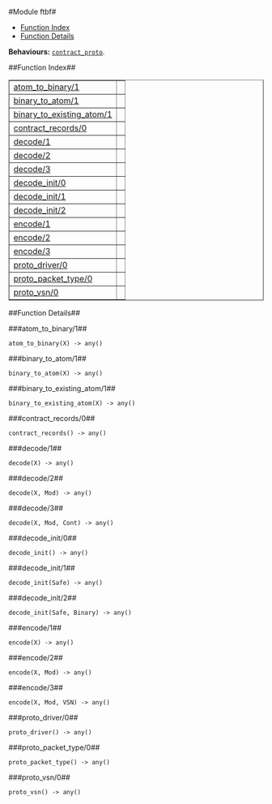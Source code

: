 

#Module ftbf#
* [Function Index](#index)
* [Function Details](#functions)






__Behaviours:__ [`contract_proto`](https://github.com/ubf/ubf/blob/master/doc/contract_proto.md).<a name="index"></a>

##Function Index##


<table width="100%" border="1" cellspacing="0" cellpadding="2" summary="function index"><tr><td valign="top"><a href="#atom_to_binary-1">atom_to_binary/1</a></td><td></td></tr><tr><td valign="top"><a href="#binary_to_atom-1">binary_to_atom/1</a></td><td></td></tr><tr><td valign="top"><a href="#binary_to_existing_atom-1">binary_to_existing_atom/1</a></td><td></td></tr><tr><td valign="top"><a href="#contract_records-0">contract_records/0</a></td><td></td></tr><tr><td valign="top"><a href="#decode-1">decode/1</a></td><td></td></tr><tr><td valign="top"><a href="#decode-2">decode/2</a></td><td></td></tr><tr><td valign="top"><a href="#decode-3">decode/3</a></td><td></td></tr><tr><td valign="top"><a href="#decode_init-0">decode_init/0</a></td><td></td></tr><tr><td valign="top"><a href="#decode_init-1">decode_init/1</a></td><td></td></tr><tr><td valign="top"><a href="#decode_init-2">decode_init/2</a></td><td></td></tr><tr><td valign="top"><a href="#encode-1">encode/1</a></td><td></td></tr><tr><td valign="top"><a href="#encode-2">encode/2</a></td><td></td></tr><tr><td valign="top"><a href="#encode-3">encode/3</a></td><td></td></tr><tr><td valign="top"><a href="#proto_driver-0">proto_driver/0</a></td><td></td></tr><tr><td valign="top"><a href="#proto_packet_type-0">proto_packet_type/0</a></td><td></td></tr><tr><td valign="top"><a href="#proto_vsn-0">proto_vsn/0</a></td><td></td></tr></table>


<a name="functions"></a>

##Function Details##

<a name="atom_to_binary-1"></a>

###atom_to_binary/1##




`atom_to_binary(X) -> any()`

<a name="binary_to_atom-1"></a>

###binary_to_atom/1##




`binary_to_atom(X) -> any()`

<a name="binary_to_existing_atom-1"></a>

###binary_to_existing_atom/1##




`binary_to_existing_atom(X) -> any()`

<a name="contract_records-0"></a>

###contract_records/0##




`contract_records() -> any()`

<a name="decode-1"></a>

###decode/1##




`decode(X) -> any()`

<a name="decode-2"></a>

###decode/2##




`decode(X, Mod) -> any()`

<a name="decode-3"></a>

###decode/3##




`decode(X, Mod, Cont) -> any()`

<a name="decode_init-0"></a>

###decode_init/0##




`decode_init() -> any()`

<a name="decode_init-1"></a>

###decode_init/1##




`decode_init(Safe) -> any()`

<a name="decode_init-2"></a>

###decode_init/2##




`decode_init(Safe, Binary) -> any()`

<a name="encode-1"></a>

###encode/1##




`encode(X) -> any()`

<a name="encode-2"></a>

###encode/2##




`encode(X, Mod) -> any()`

<a name="encode-3"></a>

###encode/3##




`encode(X, Mod, VSN) -> any()`

<a name="proto_driver-0"></a>

###proto_driver/0##




`proto_driver() -> any()`

<a name="proto_packet_type-0"></a>

###proto_packet_type/0##




`proto_packet_type() -> any()`

<a name="proto_vsn-0"></a>

###proto_vsn/0##




`proto_vsn() -> any()`

